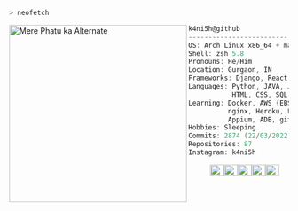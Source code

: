 ```zsh
> neofetch
```

<img align="left" src="https://avatars.githubusercontent.com/u/26180247?s=400&u=43101779f13d90147e96ab6431b01da86541777e&v=4" alt="Mere Phatu ka Alternate" width="320" /> 

```csharp
k4ni5h@github
-------------------------
OS: Arch Linux x86_64 + macOS Monterey
Shell: zsh 5.8
Pronouns: He/Him
Location: Gurgaon, IN
Frameworks: Django, React, Redux, Flutter, Express, Flask
Languages: Python, JAVA, JavaScript, C, C++,
           HTML, CSS, SQL, PHP
Learning: Docker, AWS {EBS, ECS, SQS, SNS, SES, Lambda, Cloudwatch, Cognito, S3, EventBridge},
          nginx, Heroku, PostgreSQL, Redis, CloudFlare,
          Appium, ADB, git, keras, fasttext
Hobbies: Sleeping
Commits: 2874 (22/03/2022)
Repositories: 87
Instagram: k4ni5h
```
<p align="left">
  &nbsp; &nbsp; &nbsp; &nbsp; &nbsp;
  <img alt="#474342" src="https://via.placeholder.com/15/474342/000000?text=+" width="25" height="20" /><img alt="#fbedf6" src="https://via.placeholder.com/15/fbedf6/000000?text=+" width="25" height="20" /><img alt="#c9594d" src="https://via.placeholder.com/15/c9594d/000000?text=+" width="25" height="20" /><img alt="#f8b9b2" src="https://via.placeholder.com/15/f8b9b2/000000?text=+" width="25" height="20" /><img alt="#ae9c9d" src="https://via.placeholder.com/15/ae9c9d/000000?text=+" width="25" height="20" />
</p>
